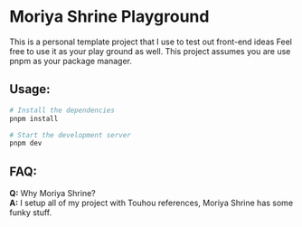 # Moriya Shrine Playground

This is a personal template project that I use to test out front-end ideas
Feel free to use it as your play ground as well.
This project assumes you are use pnpm as your package manager.

## Usage:
```bash
# Install the dependencies
pnpm install

# Start the development server
pnpm dev
```

## FAQ:
**Q:** Why Moriya Shrine?  
**A:** I setup all of my project with Touhou references, Moriya Shrine has some funky stuff.


